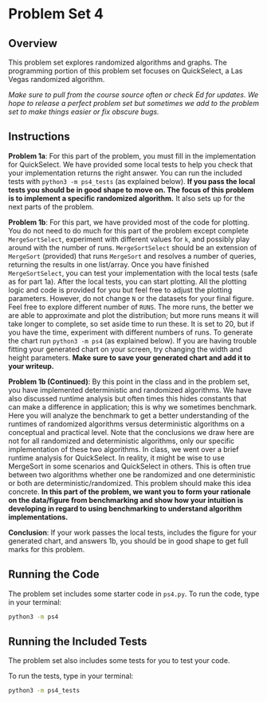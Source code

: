 # Problem Set 4

## Overview

This problem set explores randomized algorithms and graphs. The programming portion of this problem set focuses on QuickSelect, a Las Vegas randomized algorithm.

*Make sure to pull from the course source often or check Ed for updates. We hope to release a perfect problem set but sometimes we add to the problem set to make things easier or fix obscure bugs.*

## Instructions

**Problem 1a**: For this part of the problem, you must fill in the implementation for QuickSelect. We have provided some local tests to help you check that your implementation returns the right answer. You can run the included tests with `python3 -m ps4_tests` (as explained below). **If you pass the local tests you should be in good shape to move on. The focus of this problem is to implement a specific randomized algorithm.** It also sets up for the next parts of the problem.

**Problem 1b**: For this part, we have provided most of the code for plotting. You do not need to do much for this part of the problem except complete `MergeSortSelect`, experiment with different values for `k`, and possibly play around with the number of runs. `MergeSortSelect` should be an extension of `MergeSort` (provided) that runs `MergeSort` and resolves a number of queries, returning the results in one list/array. Once you have finished `MergeSortSelect`, you can test your implementation with the local tests (safe as for part 1a). After the local tests, you can start plotting. All the plotting logic and code is provided for you but feel free to adjust the plotting parameters. However, do not change `N` or the datasets for your final figure. Feel free to explore different number of `RUNS`. The more runs, the better we are able to approximate and plot the distribution; but more runs means it will take longer to complete, so set aside time to run these. It is set to 20, but if you have the time, experiment with different numbers of runs. To generate the chart run `python3 -m ps4` (as explained below). If you are having trouble fitting your generated chart on your screen, try changing the width and height parameters. **Make sure to save your generated chart and add it to your writeup.**

**Problem 1b (Continued)**: By this point in the class and in the problem set, you have implemented deterministic and randomized algorithms. We have also discussed runtime analysis but often times this hides constants that can make a difference in application; this is why we sometimes benchmark. Here you will analyze the benchmark to get a better understanding of the runtimes of randomized algorithms versus deterministic algorithms on a conceptual and practical level. Note that the conclusions we draw here are not for all randomized and deterministic algorithms, only our specific implementation of these two algorithms. In class, we went over a brief runtime analysis for QuickSelect. In reality, it might be wise to use MergeSort in some scenarios and QuickSelect in others. This is often true between two algorithms whether one be randomized and one deterministic or both are deterministic/randomized. This problem should make this idea concrete. **In this part of the problem, we want you to form your rationale on the data/figure from benchmarking and show how your intuition is developing in regard to using benchmarking to understand algorithm implementations.**

**Conclusion**: If your work passes the local tests, includes the figure for your generated chart, and answers 1b, you should be in good shape to get full marks for this problem.

## Running the Code

The problem set includes some starter code in `ps4.py`. To run the code, type in your terminal:

```bash
python3 -m ps4
```

## Running the Included Tests

The problem set also includes some tests for you to test your code.

To run the tests, type in your terminal:

```bash
python3 -m ps4_tests
```